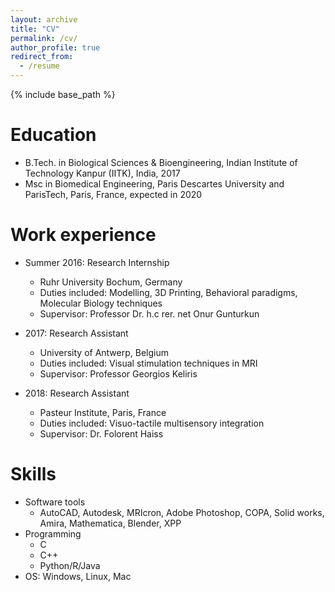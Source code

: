 ```yaml
---
layout: archive
title: "CV"
permalink: /cv/
author_profile: true
redirect_from:
  - /resume
---
```


{% include base_path %}

Education
======
* B.Tech. in Biological Sciences & Bioengineering, Indian Institute of Technology Kanpur (IITK), India, 2017
* Msc in Biomedical Engineering, Paris Descartes University and ParisTech, Paris, France, expected in 2020


Work experience
======
* Summer 2016: Research Internship
  * Ruhr University Bochum, Germany
  * Duties included: Modelling, 3D Printing, Behavioral paradigms, Molecular Biology techniques
  * Supervisor: Professor Dr. h.c rer. net Onur Gunturkun

* 2017: Research Assistant
  * University of Antwerp, Belgium
  * Duties included: Visual stimulation techniques in MRI
  * Supervisor: Professor Georgios Keliris
  
* 2018: Research Assistant
  * Pasteur Institute, Paris, France
  * Duties included: Visuo-tactile multisensory integration 
  * Supervisor: Dr. Folorent Haiss
  
Skills
======
* Software tools
  * AutoCAD, Autodesk, MRIcron, Adobe Photoshop, COPA, Solid works, Amira, Mathematica, Blender, XPP
* Programming
  * C
  * C++
  * Python/R/Java
* OS: Windows, Linux, Mac


